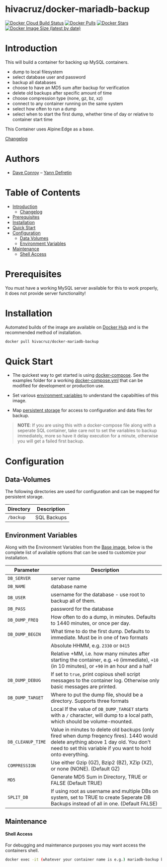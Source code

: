 # hivacruz/docker-mariadb-backup

[![Docker Cloud Build Status](https://img.shields.io/docker/cloud/build/hivacruz/docker-mariadb-backup)](https://hub.docker.com/r/hivacruz/docker-mariadb-backup)
[![Docker Pulls](https://img.shields.io/docker/pulls/hivacruz/docker-mariadb-backup)](https://hub.docker.com/r/hivacruz/docker-mariadb-backup)
[![Docker Stars](https://img.shields.io/docker/stars/hivacruz/docker-mariadb-backup)](https://hub.docker.com/r/hivacruz/docker-mariadb-backup)
[![Docker Image Size (latest by date)](https://img.shields.io/docker/image-size/hivacruz/docker-mariadb-backup)](https://microbadger.com/images/hivacruz/docker-mariadb-backup)

# Introduction

This will build a container for backing up MySQL containers. 

* dump to local filesystem 
* select database user and password
* backup all databases
* choose to have an MD5 sum after backup for verification
* delete old backups after specific amount of time
* choose compression type (none, gz, bz, xz)
* connect to any container running on the same system
* select how often to run a dump
* select when to start the first dump, whether time of day or relative to container start time

This Container uses Alpine:Edge as a base.


[Changelog](CHANGELOG.md)

# Authors

- [Dave Conroy](https://github.com/tiredofit)
– [Yann Defretin](https://github.com/kinoute)

# Table of Contents

- [Introduction](#introduction)
    - [Changelog](CHANGELOG.md)
- [Prerequisites](#prerequisites)
- [Installation](#installation)
- [Quick Start](#quick-start)
- [Configuration](#configuration)
    - [Data Volumes](#data-volumes)
    - [Environment Variables](#environmentvariables)   
- [Maintenance](#maintenance)
    - [Shell Access](#shell-access)

# Prerequisites

You must have a working MySQL server available for this to work properly, it does not provide server functionality!


# Installation

Automated builds of the image are available on [Docker Hub](https://hub.docker.com/hivacruz/docker-mariadb-backup) and is the recommended method of installation.


```bash
docker pull hivacruz/docker-mariadb-backup
```

# Quick Start

* The quickest way to get started is using [docker-compose](https://docs.docker.com/compose/). See the examples folder for a working [docker-compose.yml](examples/docker-compose.yml) that can be modified for development or production use.

* Set various [environment variables](#environment-variables) to understand the capabiltiies of this image.
* Map [persistent storage](#data-volumes) for access to configuration and data files for backup.

> **NOTE**: If you are using this with a docker-compose file along with a seperate SQL container, take care not to set the variables to backup immediately, more so have it delay execution for a minute, otherwise you will get a failed first backup.

# Configuration

## Data-Volumes

The following directories are used for configuration and can be mapped for persistent storage.

| Directory | Description |
|-----------|-------------|
| `/backup` | SQL Backups |
      

## Environment Variables

Along with the Environment Variables from the [Base image](https://hub.docker.com/r/tiredofit/alpine), below is the complete list of available options that can be used to customize your installation.


| Parameter | Description |
|-----------|-------------|
|  `DB_SERVER` | server name
|  `DB_NAME` | database name
|  `DB_USER` | username for the database - use root to backup all of them.
|  `DB_PASS` | password for the database
|  `DB_DUMP_FREQ` | How often to do a dump, in minutes. Defaults to 1440 minutes, or once per day.
|  `DB_DUMP_BEGIN` | What time to do the first dump. Defaults to immediate. Must be in one of two formats
| | Absolute HHMM, e.g. `2330` or `0415`
| | Relative +MM, i.e. how many minutes after starting the container, e.g. `+0` (immediate), `+10` (in 10 minutes), or `+90` in an hour and a half
|  `DB_DUMP_DEBUG` | If set to `true`, print copious shell script messages to the container log. Otherwise only basic messages are printed.
|  `DB_DUMP_TARGET` | Where to put the dump file, should be a directory. Supports three formats |
| |  Local If the value of `DB_DUMP_TARGET` starts with a `/` character, will dump to a local path, which should be volume-mounted.
|  `DB_CLEANUP_TIME` | Value in minutes to delete old backups (only fired when dump freqency fires). 1440 would delete anything above 1 day old. You don't need to set this variable if you want to hold onto everything.
|  `COMPRESSION` | Use either Gzip (GZ), Bzip2 (BZ), XZip (XZ), or none (NONE). (Default GZ)
|  `MD5` | Generate MD5 Sum in Directory, TRUE or FALSE (Default TRUE)
|  `SPLIT_DB` | If using root as username and multiple DBs on system, set to TRUE to create Seperate DB Backups instead of all in one. (Default FALSE)


## Maintenance
#### Shell Access

For debugging and maintenance purposes you may want access the containers shell. 

```bash
docker exec -it (whatever your container name is e.g.) mariadb-backup bash
```

